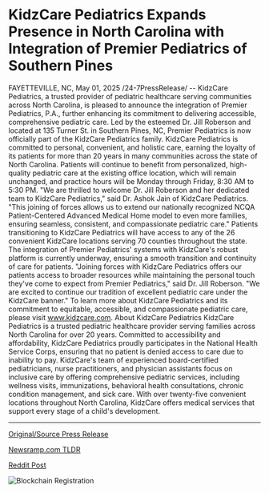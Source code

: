 # KidzCare Pediatrics Expands Presence in North Carolina with Integration of Premier Pediatrics of Southern Pines

FAYETTEVILLE, NC, May 01, 2025 /24-7PressRelease/ -- KidzCare Pediatrics, a trusted provider of pediatric healthcare serving communities across North Carolina, is pleased to announce the integration of Premier Pediatrics, P.A., further enhancing its commitment to delivering accessible, comprehensive pediatric care. Led by the esteemed Dr. Jill Roberson and located at 135 Turner St. in Southern Pines, NC, Premier Pediatrics is now officially part of the KidzCare Pediatrics family.  KidzCare Pediatrics is committed to personal, convenient, and holistic care, earning the loyalty of its patients for more than 20 years in many communities across the state of North Carolina. Patients will continue to benefit from personalized, high-quality pediatric care at the existing office location, which will remain unchanged, and practice hours will be Monday through Friday, 8:30 AM to 5:30 PM.   "We are thrilled to welcome Dr. Jill Roberson and her dedicated team to KidzCare Pediatrics," said Dr. Ashok Jain of KidzCare Pediatrics. "This joining of forces allows us to extend our nationally recognized NCQA Patient-Centered Advanced Medical Home model to even more families, ensuring seamless, consistent, and compassionate pediatric care."  Patients transitioning to KidzCare Pediatrics will have access to any of the 26 convenient KidzCare locations serving 70 counties throughout the state. The integration of Premier Pediatrics' systems with KidzCare's robust platform is currently underway, ensuring a smooth transition and continuity of care for patients.  "Joining forces with KidzCare Pediatrics offers our patients access to broader resources while maintaining the personal touch they've come to expect from Premier Pediatrics," said Dr. Jill Roberson. "We are excited to continue our tradition of excellent pediatric care under the KidzCare banner."  To learn more about KidzCare Pediatrics and its commitment to equitable, accessible, and compassionate pediatric care, please visit www.kidzcare.com.  About KidzCare Pediatrics  KidzCare Pediatrics is a trusted pediatric healthcare provider serving families across North Carolina for over 20 years. Committed to accessibility and affordability, KidzCare Pediatrics proudly participates in the National Health Service Corps, ensuring that no patient is denied access to care due to inability to pay. KidzCare's team of experienced board-certified pediatricians, nurse practitioners, and physician assistants focus on inclusive care by offering comprehensive pediatric services, including wellness visits, immunizations, behavioral health consultations, chronic condition management, and sick care. With over twenty-five convenient locations throughout North Carolina, KidzCare offers medical services that support every stage of a child's development. 

---

[Original/Source Press Release](https://www.24-7pressrelease.com/press-release/522373/kidzcare-pediatrics-expands-presence-in-north-carolina-with-integration-of-premier-pediatrics-of-southern-pines)
                    

[Newsramp.com TLDR](https://newsramp.com/curated-news/kidzcare-pediatrics-expands-services-by-integrating-premier-pediatrics-into-its-network/064608beebb1a132d1c8597615efef74) 

 



[Reddit Post](https://www.reddit.com/r/Business_NewsRamp/comments/1kc2w9w/kidzcare_pediatrics_expands_services_by/) 



![Blockchain Registration](https://cdn.newsramp.app/24-7PressRelease/qrcode/255/1/daveEIpb.webp)